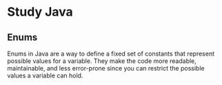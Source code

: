 # Study Java

## Enums
Enums in Java are a way to define a fixed set of constants that represent possible values for a variable. They make the code more readable, maintainable, and less error-prone since you can restrict the possible values a variable can hold. 

